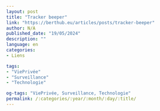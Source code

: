 ```yaml
---
layout: post
title: "Tracker beeper"
link: "https://berthub.eu/articles/posts/tracker-beeper"
author: N/A
published_date: "19/05/2024"
description: ""
language: en
categories:
- Liens

tags:
- "ViePrivée"
- "Surveillance"
- "Technologie"

og-tags: "ViePrivée, Surveillance, Technologie"
permalink: /:categories/:year/:month/:day/:title/
---
```

